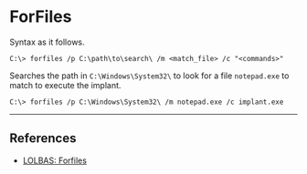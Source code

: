# ForFiles

Syntax as it follows.

```
C:\> forfiles /p C:\path\to\search\ /m <match_file> /c "<commands>"
```

Searches the path in `C:\Windows\System32\` to look for a file `notepad.exe` to match to execute the implant.

```
C:\> forfiles /p C:\Windows\System32\ /m notepad.exe /c implant.exe
```

---
## References

- [LOLBAS: Forfiles](https://lolbas-project.github.io/lolbas/Binaries/Forfiles/)